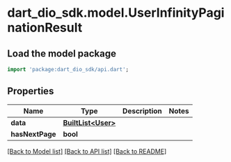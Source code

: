 # dart_dio_sdk.model.UserInfinityPaginationResult

## Load the model package
```dart
import 'package:dart_dio_sdk/api.dart';
```

## Properties
Name | Type | Description | Notes
------------ | ------------- | ------------- | -------------
**data** | [**BuiltList&lt;User&gt;**](User.md) |  | 
**hasNextPage** | **bool** |  | 

[[Back to Model list]](../README.md#documentation-for-models) [[Back to API list]](../README.md#documentation-for-api-endpoints) [[Back to README]](../README.md)


